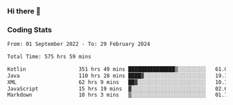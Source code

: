 ### Hi there 👋

<!--
**Girrafeec/girrafeec** is a ✨ _special_ ✨ repository because its `README.md` (this file) appears on your GitHub profile.

Here are some ideas to get you started:

- 🔭 I’m currently working on ...
- 🌱 I’m currently learning ...
- 👯 I’m looking to collaborate on ...
- 🤔 I’m looking for help with ...
- 💬 Ask me about ...
- 📫 How to reach me: ...
- 😄 Pronouns: ...
- ⚡ Fun fact: ...
-->

### Coding Stats
<!--START_SECTION:waka-->

```txt
From: 01 September 2022 - To: 29 February 2024

Total Time: 575 hrs 59 mins

Kotlin                 351 hrs 49 mins ███████████████▒░░░░░░░░░   61.08 %
Java                   110 hrs 28 mins ████▓░░░░░░░░░░░░░░░░░░░░   19.18 %
XML                    62 hrs 9 mins   ██▓░░░░░░░░░░░░░░░░░░░░░░   10.79 %
JavaScript             15 hrs 19 mins  ▓░░░░░░░░░░░░░░░░░░░░░░░░   02.66 %
Markdown               10 hrs 3 mins   ▒░░░░░░░░░░░░░░░░░░░░░░░░   01.75 %
```

<!--END_SECTION:waka-->
